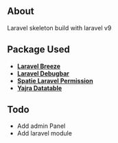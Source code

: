 ## About

Laravel skeleton build with laravel v9

## Package Used

- **[Laravel Breeze](https://laravel.com/docs/9.x/starter-kits#introduction)**
- **[Laravel Debugbar](https://github.com/barryvdh/laravel-debugbar)**
- **[Spatie Laravel Permission](https://spatie.be/docs/laravel-permission/v5/introduction)**
- **[Yajra Datatable](https://yajrabox.com/docs/laravel-datatables/master/introduction)**

## Todo
- Add admin Panel
- Add laravel module